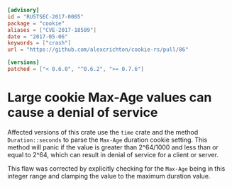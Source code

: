 ```toml
[advisory]
id = "RUSTSEC-2017-0005"
package = "cookie"
aliases = ["CVE-2017-18589"]
date = "2017-05-06"
keywords = ["crash"]
url = "https://github.com/alexcrichton/cookie-rs/pull/86"

[versions]
patched = ["< 0.6.0", "^0.6.2", ">= 0.7.6"]
```

# Large cookie Max-Age values can cause a denial of service

Affected versions of this crate use the `time` crate and the method
`Duration::seconds` to parse the `Max-Age` duration cookie setting. This method
will panic if the value is greater than 2^64/1000 and less than or equal to
2^64, which can result in denial of service for a client or server.

This flaw was corrected by explicitly checking for the `Max-Age` being in this
integer range and clamping the value to the maximum duration value.
